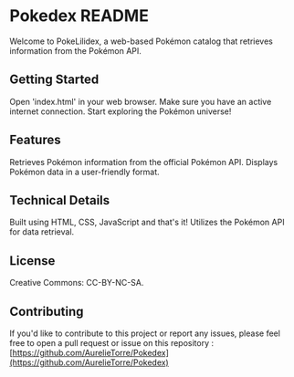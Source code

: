 # Pokedex README

Welcome to PokeLilidex, a web-based Pokémon catalog that retrieves information from the Pokémon API.

## Getting Started

Open 'index.html' in your web browser.
Make sure you have an active internet connection.
Start exploring the Pokémon universe!

## Features

Retrieves Pokémon information from the official Pokémon API.
Displays Pokémon data in a user-friendly format.

## Technical Details

Built using HTML, CSS, JavaScript and that's it!
Utilizes the Pokémon API for data retrieval.

## License

Creative Commons: CC-BY-NC-SA.

## Contributing

If you'd like to contribute to this project or report any issues, please feel free to open a pull request or issue on this repository : [https://github.com/AurelieTorre/Pokedex](https://github.com/AurelieTorre/Pokedex)